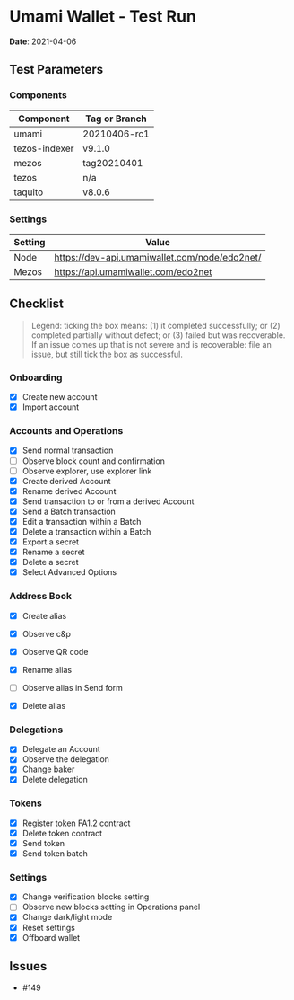 # Umami Wallet - Test Run

**Date**: 2021-04-06

## Test Parameters

### Components

| Component | Tag or Branch |
|--|--|
| umami | 20210406-rc1 |
| tezos-indexer | v9.1.0 |
| mezos | tag20210401 |
| tezos | n/a |
| taquito | v8.0.6 |

### Settings

| Setting | Value |
|--|--|
| Node | https://dev-api.umamiwallet.com/node/edo2net/ |
| Mezos | https://api.umamiwallet.com/edo2net |

## Checklist

> Legend: ticking the box means: (1) it completed successfully; or (2) completed partially without defect; or (3) failed but was recoverable. If an issue comes up that is not severe and is recoverable: file an issue, but still tick the box as successful.

### Onboarding
- [X] Create new account
- [X] Import account

### Accounts and Operations
- [X] Send normal transaction
- [ ] Observe block count and confirmation
- [ ] Observe explorer, use explorer link
- [X] Create derived Account
- [X] Rename derived Account
- [X] Send transaction to or from a derived Account
- [X] Send a Batch transaction
- [X] Edit a transaction within a Batch
- [X] Delete a transaction within a Batch
- [X] Export a secret
- [X] Rename a secret
- [X] Delete a secret
- [X] Select Advanced Options

### Address Book
- [X] Create alias
- [X] Observe c&p 
- [X] Observe QR code
- [X] Rename alias
- [ ] Observe alias in Send form
- [X] Delete alias


### Delegations
- [X] Delegate an Account
- [X] Observe the delegation
- [X] Change baker
- [X] Delete delegation

### Tokens
- [X] Register token FA1.2 contract
- [X] Delete token contract
- [X] Send token
- [X] Send token batch

### Settings
- [X] Change verification blocks setting 
- [ ] Observe new blocks setting in Operations panel
- [X] Change dark/light mode
- [X] Reset settings
- [X] Offboard wallet

## Issues
* #149
